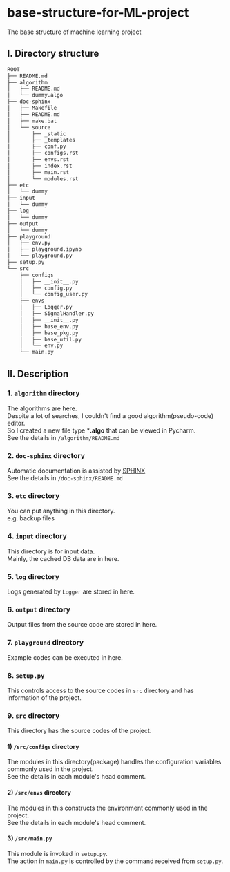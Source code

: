 # base-structure-for-ML-project
The base structure of machine learning project

## I. Directory structure 

```bash
ROOT
├── README.md
├── algorithm
│   ├── README.md
│   └── dummy.algo
├── doc-sphinx
│   ├── Makefile
│   ├── README.md
│   ├── make.bat
│   └── source
│       ├── _static
│       ├── _templates
│       ├── conf.py
│       ├── configs.rst
│       ├── envs.rst
│       ├── index.rst
│       ├── main.rst
│       └── modules.rst
├── etc
│   └── dummy
├── input
│   └── dummy
├── log
│   └── dummy
├── output
│   └── dummy
├── playground
│   ├── env.py
│   ├── playground.ipynb
│   └── playground.py
├── setup.py
└── src
    ├── configs
    │   ├── __init__.py
    │   ├── config.py
    │   └── config_user.py
    ├── envs
    │   ├── Logger.py
    │   ├── SignalHandler.py
    │   ├── __init__.py
    │   ├── base_env.py
    │   ├── base_pkg.py
    │   ├── base_util.py
    │   └── env.py
    └── main.py
```


## II. Description
### 1. `algorithm` directory
The algorithms are here.  
Despite a lot of searches, I couldn't find a good algorithm(pseudo-code) editor.  
So I created a new file type ***.algo** that can be viewed in Pycharm.  
See the details in `/algorithm/README.md` 

### 2. `doc-sphinx` directory
Automatic documentation is assisted by [SPHINX](https://www.sphinx-doc.org/en/master/)  
See the details in `/doc-sphinx/README.md`

### 3. `etc` directory
You can put anything in this directory.  
e.g. backup files

### 4. `input` directory
This directory is for input data.  
Mainly, the cached DB data are in here.

### 5. `log` directory
Logs generated by `Logger` are stored in here.

### 6. `output` directory
Output files from the source code are stored in here.

### 7. `playground` directory
Example codes can be executed in here.

### 8. `setup.py`
This controls access to the source codes in `src` directory and has information of the project.

### 9. `src` directory
This directory has the source codes of the project.

#### 1) `/src/configs` directory
The modules in this directory(package) handles the configuration variables commonly used in the project.  
See the details in each module's head comment.

#### 2) `/src/envs` directory
The modules in this constructs the environment commonly used in the project.  
See the details in each module's head comment.

#### 3) `/src/main.py`
This module is invoked in `setup.py`.  
The action in `main.py` is controlled by the command received from `setup.py`.
